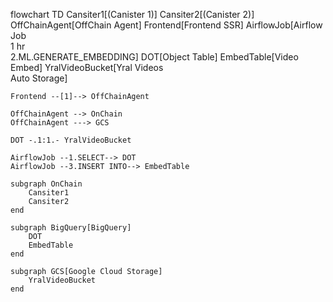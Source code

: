 flowchart TD
    Cansiter1[(Canister 1)]
    Cansiter2[(Canister 2)]
    OffChainAgent[OffChain Agent]
    Frontend[Frontend SSR]
    AirflowJob[Airflow Job<br>1 hr<br>2.ML.GENERATE_EMBEDDING]
    DOT[Object Table]
    EmbedTable[Video Embed]
    YralVideoBucket[Yral Videos<br>Auto Storage]

    Frontend --[1]--> OffChainAgent

    OffChainAgent --> OnChain
    OffChainAgent ---> GCS

    DOT -.1:1.- YralVideoBucket

    AirflowJob --1.SELECT--> DOT
    AirflowJob --3.INSERT INTO--> EmbedTable

    subgraph OnChain
        Cansiter1
        Cansiter2
    end

    subgraph BigQuery[BigQuery]
        DOT
        EmbedTable
    end

    subgraph GCS[Google Cloud Storage]
        YralVideoBucket
    end
